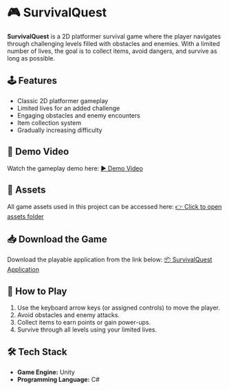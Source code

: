 # 🎮 SurvivalQuest

**SurvivalQuest** is a 2D platformer survival game where the player navigates through challenging levels filled with obstacles and enemies. With a limited number of lives, the goal is to collect items, avoid dangers, and survive as long as possible.

## 🕹️ Features

* Classic 2D platformer gameplay
* Limited lives for an added challenge
* Engaging obstacles and enemy encounters
* Item collection system
* Gradually increasing difficulty

## 🎥 Demo Video

Watch the gameplay demo here:
[▶️ Demo Video](https://rb.gy/7rch2y)

## 🎨 Assets

All game assets used in this project can be accessed here:
[👉 Click to open assets folder](https://drive.google.com/drive/folders/1UvOidLgWRqqWSWLE0s-Xc6ntTGC5Yo2x?usp=sharing)

## 📥 Download the Game

Download the playable application from the link below:
[📦 SurvivalQuest Application](https://drive.google.com/drive/folders/1DRI3cXx9hfx2vnA07ggrjgUtxPKhtDPi?usp=sharing)

## 🚀 How to Play

1. Use the keyboard arrow keys (or assigned controls) to move the player.
2. Avoid obstacles and enemy attacks.
3. Collect items to earn points or gain power-ups.
4. Survive through all levels using your limited lives.

## 🛠️ Tech Stack

* **Game Engine:** Unity
* **Programming Language:** C#

